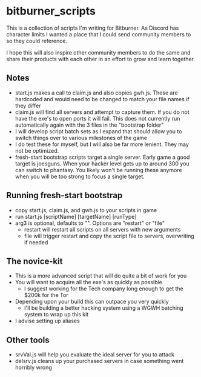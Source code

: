 # bitburner_scripts
This is a collection of scripts I'm writing for Bitburner. As Discord has character limits I wanted a place that I could send community members to so they could reference.

I hope this will also inspire other community members to do the same and share their products with each other in an effort to grow and learn together.

## Notes
- start.js makes a call to claim.js and also copies gwh.js. These are hardcoded and would need to be changed to match your file names if they differ
- claim.js will find all servers and attempt to capture them. If you do not have the exe's to open ports it will fail. This does not currently run automatically again with the 3 files in the "bootstrap folder"
- I will develop script batch sets as I expand that should allow you to switch things over to various milestones of the game
- I do test these for myself, but I will also be far more lenient. They may not be optimized.
- fresh-start bootstrap scripts target a single server. Early game a good target is joesguns. When your hacker level gets up to around 300 you can switch to phantasy. You likely won't be running these anymore when you will be too strong to focus a single target.

## Running fresh-start bootstrap
- copy start.js, claim.js, and gwh.js to your scripts in game
- run start.js [scriptName] [targetName] [runType]
- arg3 is optional, defaults to "". Options are "restart" or "file"
  - restart will restart all scripts on all servers with new arguments
  - file will trigger restart and copy the script file to servers, overwriting if needed

## The novice-kit
- This is a more advanced script that will do quite a bit of work for you
- You will want to acquire all the exe's as quickly as possible
  - I suggest working for the Tech company long enough to get the $200k for the Tor
- Depending upon your build this can outpace you very quickly
  - I'll be building a better hacking system using a WGWH batching system to wrap up this kit
- I advise setting up aliases

## Other tools
- srvVal.js will help you evaluate the ideal server for you to attack
- delsrv.js cleans up your purchased servers in case something went horribly wrong
